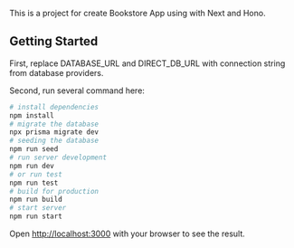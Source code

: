 This is a project for create Bookstore App using with Next and Hono. 

## Getting Started

First, replace DATABASE_URL and DIRECT_DB_URL with connection string from database providers.

Second, run several command here:

```bash
# install dependencies
npm install
# migrate the database
npx prisma migrate dev
# seeding the database
npm run seed
# run server development
npm run dev
# or run test
npm run test
# build for production
npm run build
# start server
npm run start
```

Open [http://localhost:3000](http://localhost:3000) with your browser to see the result.
